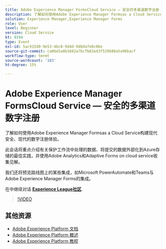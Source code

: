 ```yaml
---
title: Adobe Experience Manager FormsCloud Service — 安全的多渠道数字注册
description: 了解如何使用Adobe Experience Manager Formsas a Cloud Service构建现代安全、现代的数字注册体验。 此会话将重点介绍有关保护工作流中处理的数据、将提交的数据外部化到Azure存储的最佳实践，并使用Adobe Analytics和Adaptive Forms on cloud service收集见解。
solution: Experience Manager,Experience Manager Forms
role: User
level: Beginner
version: Cloud Service
kt: 9194
type: Event
exl-id: 5ac915d0-9e53-4bc8-9d4d-9d8dafe0c06e
source-git-commit: ca06e5a8b1602a7bcfb83a43f529680a5a96bacf
workflow-type: tm+mt
source-wordcount: '183'
ht-degree: 15%

---
```


# Adobe Experience Manager FormsCloud Service — 安全的多渠道数字注册

了解如何使用Adobe Experience Manager Formsas a Cloud Service构建现代安全、现代的数字注册体验。

此会话将重点介绍有关保护工作流中处理的数据、将提交的数据外部化到Azure存储的最佳实践，并使用Adobe Analytics和Adaptive Forms on cloud service收集见解。

我们还将预览路线图上的某些集成，如Microsoft PowerAutomate和Teams与Adobe Experience Manager Forms的集成。

在中继续对话 **[Experience League社区](https://adobe.ly/3CQjKgg)**.

>[!VIDEO](https://video.tv.adobe.com/v/337887/?quality=12&learn=on&hidetitle=true)

## 其他资源

- [Adobe Experience Platform 文档](https://experienceleague.adobe.com/docs/experience-platform.html)
- [Adobe Experience Platform 概述](https://experienceleague.adobe.com/docs/experience-platform/landing/home.html?lang=zh-Hans)
- [Adobe Experience Platform 教程](https://experienceleague.adobe.com/docs/platform-learn/tutorials/overview.html?lang=en)
